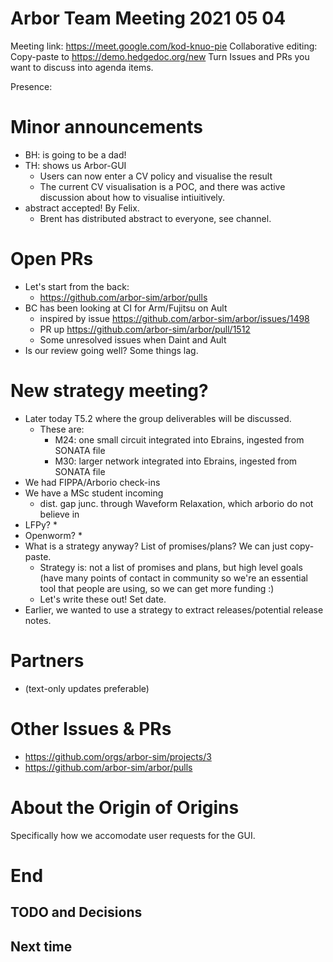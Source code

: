 Arbor Team Meeting 2021 05 04
=============================

Meeting link: https://meet.google.com/kod-knuo-pie
Collaborative editing: Copy-paste to <https://demo.hedgedoc.org/new>
Turn Issues and PRs you want to discuss into agenda items.

Presence:

Minor announcements
===================

* BH: is going to be a dad!
* TH: shows us Arbor-GUI
    * Users can now enter a CV policy and visualise the result
    * The current CV visualisation is a POC, and there was active discussion about how to visualise intiuitively.
* abstract accepted! By Felix.
    * Brent has distributed abstract to everyone, see channel.

Open PRs
========

* Let's start from the back:
    * https://github.com/arbor-sim/arbor/pulls
* BC has been looking at CI for Arm/Fujitsu on Ault
    * inspired by issue https://github.com/arbor-sim/arbor/issues/1498
    * PR up https://github.com/arbor-sim/arbor/pull/1512
    * Some unresolved issues when Daint and Ault
* Is our review going well? Some things lag.

New strategy meeting?
=====================

* Later today T5.2 where the group deliverables will be discussed.
    * These are:
        * M24: one small circuit integrated into Ebrains, ingested from SONATA file
        * M30: larger network integrated into Ebrains, ingested from SONATA file
* We had FIPPA/Arborio check-ins
* We have a MSc student incoming
    * dist. gap junc. through Waveform Relaxation, which arborio do not believe in
* LFPy?
    *
* Openworm?
    *
* What is a strategy anyway? List of promises/plans? We can just copy-paste.
    * Strategy is: not a list of promises and plans, but high level goals (have many points of contact in community so we're an essential tool that people are using, so we can get more funding :)
    * Let's write these out! Set date.
* Earlier, we wanted to use a strategy to extract releases/potential release notes.

Partners
========

* (text-only updates preferable)


Other Issues & PRs
==================

* https://github.com/orgs/arbor-sim/projects/3
* https://github.com/arbor-sim/arbor/pulls

About the Origin of Origins
===========================

Specifically how we accomodate user requests for the GUI.

End
===

TODO and Decisions
------------------



Next time
---------


